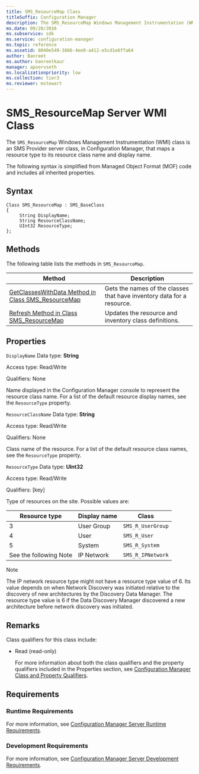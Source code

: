 ```yaml
---
title: SMS_ResourceMap Class
titleSuffix: Configuration Manager
description: The SMS_ResourceMap Windows Management Instrumentation (WMI) class is an SMS Provider server class, in Configuration Manager, that maps a resource type to its resource class name and display name.
ms.date: 09/20/2016
ms.subservice: sdk
ms.service: configuration-manager
ms.topic: reference
ms.assetid: 8040e549-3866-4ee9-a412-e5cd1e6ffa64
author: Banreet
ms.author: banreetkaur
manager: apoorvseth
ms.localizationpriority: low
ms.collection: tier3
ms.reviewer: mstewart
---
```

# SMS_ResourceMap Server WMI Class
The `SMS_ResourceMap` Windows Management Instrumentation (WMI) class is an SMS Provider server class, in Configuration Manager, that maps a resource type to its resource class name and display name.

 The following syntax is simplified from Managed Object Format (MOF) code and includes all inherited properties.

## Syntax

```
Class SMS_ResourceMap : SMS_BaseClass
{
     String DisplayName;
     String ResourceClassName;
     UInt32 ResourceType;
};
```

## Methods
 The following table lists the methods in `SMS_ResourceMap`.

|Method|Description|
|------------|-----------------|
|[GetClassesWithData Method in Class SMS_ResourceMap](../../../../../develop/reference/core/clients/manage/getclasseswithdata-method-in-class-sms_resourcemap.md)|Gets the names of the classes that have inventory data for a resource.|
|[Refresh Method in Class SMS_ResourceMap](../../../../../develop/reference/core/clients/manage/refresh-method-in-class-sms_resourcemap.md)|Updates the resource and inventory class definitions.|

## Properties
 `DisplayName`
 Data type: **String**

 Access type: Read/Write

 Qualifiers: None

 Name displayed in the Configuration Manager console to represent the resource class name. For a list of the default resource display names, see the `ResourceType` property.

 `ResourceClassName`
 Data type: **String**

 Access type: Read/Write

 Qualifiers: None

 Class name of the resource. For a list of the default resource class names, see the `ResourceType` property.

 `ResourceType`
 Data type: **UInt32**

 Access type: Read/Write

 Qualifiers: [key]

 Type of resources on the site. Possible values are:

|Resource type|Display name|Class|
|-------------------|------------------|-----------|
|3|User Group|`SMS_R_UserGroup`|
|4|User|`SMS_R_User`|
|5|System|`SMS_R_System`|
|See the following Note|IP Network|`SMS_R_IPNetwork`|

> [!NOTE]
>  The IP network resource type might not have a resource type value of 6. Its value depends on when Network Discovery was initiated relative to the discovery of new architectures by the Discovery Data Manager. The resource type value is 6 if the Data Discovery Manager discovered a new architecture before network discovery was initiated.

## Remarks
 Class qualifiers for this class include:

- Read (read-only)

  For more information about both the class qualifiers and the property qualifiers included in the Properties section, see [Configuration Manager Class and Property Qualifiers](../../../../../develop/reference/misc/class-and-property-qualifiers.md).

## Requirements

### Runtime Requirements
 For more information, see [Configuration Manager Server Runtime Requirements](../../../../../develop/core/reqs/server-runtime-requirements.md).

### Development Requirements
 For more information, see [Configuration Manager Server Development Requirements](../../../../../develop/core/reqs/server-development-requirements.md).
